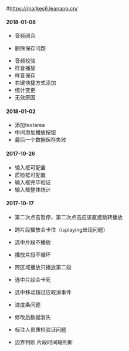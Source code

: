 #https://markes6.leanapp.cn/
#### 2018-01-08
- 音频闭合
+ 删除保存问题
- 音频校验
- 样音播放
- 样音保存
- 右键快捷方式添加
- 统计变更
- 无效原因
#### 2018-01-02
+ 添加textarea
+ 中间添加播放按钮
+ 最后一个数据保存失败


#### 2017-10-26
+ 输入框可配置
+ 质检框可配置
+ 输入框完毕验证
+ 输入框整体统计


#### 2017-10-17
+ 第二次点击暂停，第二次点击应该直接跳转播放
+ 跨片段播放会卡住（isplaying出现问题）
+ 选中片段不播放
+ 播放片段不循环
+ 跨区域播放只播放第二段
+ 选中片段会卡死

+ 选中移动超过应取消事件
+ 进度条问题
+ 修改后数据消失
+ 标注人员质检验证问题

- 边界判断 片段时间轴判断


